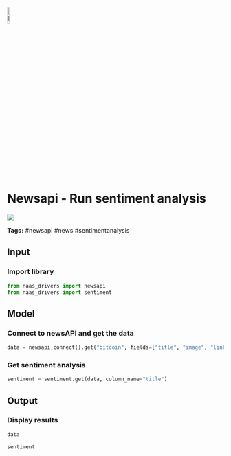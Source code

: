 <img width="10%" alt="Naas" src="https://landen.imgix.net/jtci2pxwjczr/assets/5ice39g4.png?w=160"/>

# Newsapi - Run sentiment analysis
<a href="https://app.naas.ai/user-redirect/naas/downloader?url=https://raw.githubusercontent.com/jupyter-naas/awesome-notebooks/master/Newsapi/Newsapi_Run_sentiment_analysis.ipynb" target="_parent"><img src="https://naasai-public.s3.eu-west-3.amazonaws.com/open_in_naas.svg"/></a>

**Tags:** #newsapi #news #sentimentanalysis

## Input

### Import library


```python
from naas_drivers import newsapi
from naas_drivers import sentiment
```

## Model

### Connect to newsAPI and get the data


```python
data = newsapi.connect().get("bitcoin", fields=["title", "image", "link", "description"])
```

### Get sentiment analysis


```python
sentiment = sentiment.get(data, column_name="title")
```

## Output

### Display results


```python
data
```


```python
sentiment
```
